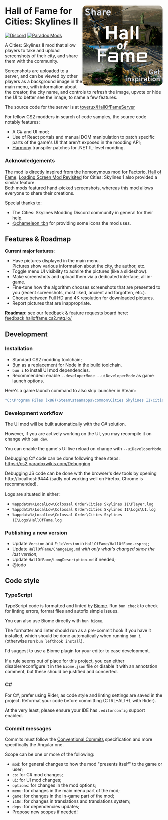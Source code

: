 # ﻿<img src="logo.png" alt="Hall of Fame logo" align="right" style="width: 256px">Hall of Fame for Cities: Skylines II

[![Discord](https://img.shields.io/badge/Discord-@toverux-5865f2?logo=discord&logoColor=white&style=flat-square)](https://discord.gg/SsshDVq2Zj)
[![Paradox Mods](https://img.shields.io/badge/Paradox_Mods-Unreleased_yet-5abe41?style=flat-square)](https://mods.paradoxplaza.com/games/cities_skylines_2)

A Cities: Skylines II mod that allow players to take and upload screenshots of
their city, and share them with the community.

Screenshots are uploaded to a server, and can be viewed by other players as a
background image in the main menu, with information about the creator, the city
name, and controls to refresh the image, upvote or hide the UI to better see the
image, to name a few features.

The source code for the server is at
[toverux/HallOfFameServer](https://github.com/toverux/HallOfFameServer)

For fellow CS2 modders in search of code samples, the source code notably
features:

- A C# and UI mod;
- Use of React portals and manual DOM manipulation to patch specific parts of
  the game's UI that aren't exposed in the modding API;
- [Harmony](https://harmony.pardeike.net/index.html) transpiler patches for .NET
  IL-level modding.

### Acknowledgements

The mod is directly inspired from the homonymous mod for Factorio,
[Hall of Fame](https://mods.factorio.com/mod/HallOfFame).
[Loading Screen Mod Revisited](https://steamcommunity.com/sharedfiles/filedetails/?id=2858591409)
for Cities: Skylines 1 also provided a similar feature.<br>
Both mods featured hand-picked screenshots, whereas this mod allows everyone to
share their creations.

Special thanks to:

- The Cities: Skylines Modding Discord community in general for their help.
- [@chameleon_tbn](https://linktr.ee/chameleon_tbn) for providing some icons the
  mod uses.

## Features & Roadmap

**Current major features**:

- Have pictures displayed in the main menu.<br>
  Pictures show various information about the city, the author, etc.<br>
- Toggle menu UI visibility to admire the pictures (like a slideshow).
- Make screenshots and upload them via a dedicated interface, all in-game.
- Fine-tune how the algorithm chooses screenshots that are presented to you
  (recent screenshots, most liked, ancient and forgotten, etc.).
- Choose between Full HD and 4K resolution for downloaded pictures.
- Report pictures that are inappropriate.

**Roadmap:** see our feedback & feature requests board here:
[feedback.halloffame.cs2.mtq.io/](https://feedback.halloffame.cs2.mtq.io)

## Development

### Installation

- Standard CS2 modding toolchain;
- [Bun](https://bun.sh) as a replacement for Node in the build toolchain.
- `bun i` to install UI mod dependencies.
- Recommended: enable `--developerMode --uiDeveloperMode` as game launch
  options.

Here's a game launch command to also skip launcher in Steam:

```sh
"C:\Program Files (x86)\Steam\steamapps\common\Cities Skylines II\Cities2.exe" %command% --developerMode --uiDeveloperMode
```

### Development workflow

The UI mod will be built automatically with the C# solution.

However, if you are actively working on the UI, you may recompile it on change
with `bun dev`.

You can enable the game's UI live reload on change with `--uiDeveloperMode`.

Debugging C# code can be done following these steps:
https://cs2.paradoxwikis.com/Debugging.

Debugging JS code can be done with the browser's dev tools by
opening http://localhost:9444
(sadly not working well on Firefox, Chrome is recommended).

Logs are situated in either:

- `%appdata%\LocalLow\Colossal Order\Cities Skylines II\Player.log`
- `%appdata%\LocalLow\Colossal Order\Cities Skylines II\Logs\UI.log`
- `%appdata%\LocalLow\Colossal Order\Cities Skylines II\Logs\HallOfFame.log`

### Publishing a new version

- Update `Version` and `FileVersion` in `HallOfFame/HallOfFame.csproj`;
- Update `HallOfFame/ChangeLog.md` *with only what's changed since the last
  version*;
- Update `HallOfFame/LongDescription.md` if needed;
- @todo

## Code style

### TypeScript

TypeScript code is formatted and linted by [Biome](https://biomejs.dev).
Run `bun check` to check for linting errors, format files and autofix simple
issues.

You can also use Biome directly with `bun biome`.

The formatter and linter should run as a pre-commit hook if you have it
installed,
which should be done automatically when running `bun i` (otherwise run
`bun lefthook install`).

I'd suggest to use a Biome plugin for your editor to ease development.

If a rule seems out of place for this project, you can either
disable/reconfigure
it in the `biome.json` file or disable it with an annotation comment, but these
should be justified and concerted.

### C#

For C#, prefer using Rider, as code style and linting settings are saved in the
project.
Reformat your code before committing (CTRL+ALT+L with Rider).

At the very least, please ensure your IDE has `.editorconfig` support enabled.

### Commit messages

Commits must follow
the [Conventional Commits](https://www.conventionalcommits.org/en/v1.0.0)
specification and more
specifically the Angular one.

Scope can be one or more of the following:

- `mod`: for general changes to how the mod "presents itself" to the game or
  user;
- `cs`: for C# mod changes;
- `ui`: for UI mod changes;
- `options`: for changes in the mod options;
- `menu`: for changes in the main menu part of the mod;
- `game`: for changes in the in-game part of the mod;
- `i18n`: for changes in translations and translations system;
- `deps`: for dependencies updates;
- Propose new scopes if needed!
